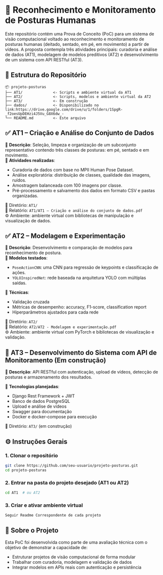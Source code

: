 
# 🧠 Reconhecimento e Monitoramento de Posturas Humanas

Este repositório contém uma Prova de Conceito (PoC) para um sistema de visão computacional voltado ao reconhecimento e monitoramento de posturas humanas (deitado, sentado, em pé, em movimento) a partir de vídeos. A proposta contempla três atividades principais: curadoria e análise de dados (AT1), modelagem de modelos preditivos (AT2) e desenvolvimento de um sistema com API RESTful (AT3).

## 📁 Estrutura do Repositório

```
📦 projeto-posturas
├── AT1/              <- Scripts e ambiente virtual da AT1
├── AT2/              <- Scripts, modelos e ambiente virtual da AT2
├── AT3/              <- Em construção
├── dados/            <- Disponibilizado no link:https://drive.google.com/drive/u/1/folders/1SpgR-_f2oesUpDEHzi4J5Vu_G8X6dw_-
└── README.md         <- Este arquivo
```

## ✅ AT1 – Criação e Análise do Conjunto de Dados

🔹 **Descrição**: Seleção, limpeza e organização de um subconjunto representativo contendo três classes de posturas: em pé, sentado e em movimento.  
🔹 **Atividades realizadas**:
- Curadoria de dados com base no MPII Human Pose Dataset.
- Análise exploratória: distribuição de classes, qualidade das imagens, ruídos.
- Amostragem balanceada com 100 imagens por classe.
- Pré-processamento e salvamento dos dados em formato CSV e pastas organizadas.

📂 Diretório: `AT1/`  
📄 Relatório: `AT1/AT1 – Criação e análise do conjunto de dados.pdf`  
⚙️ Ambiente: ambiente virtual com bibliotecas de manipulação e visualização de dados.

## ✅ AT2 – Modelagem e Experimentação

🔹 **Descrição**: Desenvolvimento e comparação de modelos para reconhecimento de postura.  
🔹 **Modelos testados**:
- `PoseActionCNN`: uma CNN para regressão de keypoints e classificação de ações.
- `YOLOInspiredNet`: rede baseada na arquitetura YOLO com múltiplas saídas.

🔹 **Técnicas**:
- Validação cruzada
- Métricas de desempenho: accuracy, F1-score, classification report
- Hiperparâmetros ajustados para cada rede

📂 Diretório: `AT2/`  
📄 Relatório: `AT2/AT2 - Modelagem e experimentação.pdf`  
⚙️ Ambiente: ambiente virtual com PyTorch e bibliotecas de visualização e validação.

## 🚧 AT3 – Desenvolvimento do Sistema com API de Monitoramento (Em construção)

🔹 **Descrição**: API RESTful com autenticação, upload de vídeos, detecção de posturas e armazenamento dos resultados.

🔹 **Tecnologias planejadas**:
- Django Rest Framework + JWT
- Banco de dados PostgreSQL
- Upload e análise de vídeos
- Swagger para documentação
- Docker e docker-compose para execução

📂 Diretório: `AT3/` (em construção)

## ⚙️ Instruções Gerais

### 1. Clonar o repositório

```bash
git clone https://github.com/seu-usuario/projeto-posturas.git
cd projeto-posturas
```

### 2. Entrar na pasta do projeto desejado (AT1 ou AT2)

```bash
cd AT1  # ou AT2
```

### 3. Criar e ativar ambiente virtual

```bash
Seguir Readme Correspondente de cada projeto
```

## 📌 Sobre o Projeto

Esta PoC foi desenvolvida como parte de uma avaliação técnica com o objetivo de demonstrar a capacidade de:
- Estruturar projetos de visão computacional de forma modular
- Trabalhar com curadoria, modelagem e validação de dados
- Integrar modelos em APIs reais com autenticação e persistência
